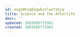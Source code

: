 ```yaml
---
id: ezga9hzg62gwkxtlwn7sbjq
title: Science and the Afterlife
desc: ''
updated: 1655505773361
created: 1655505773361
---
```


